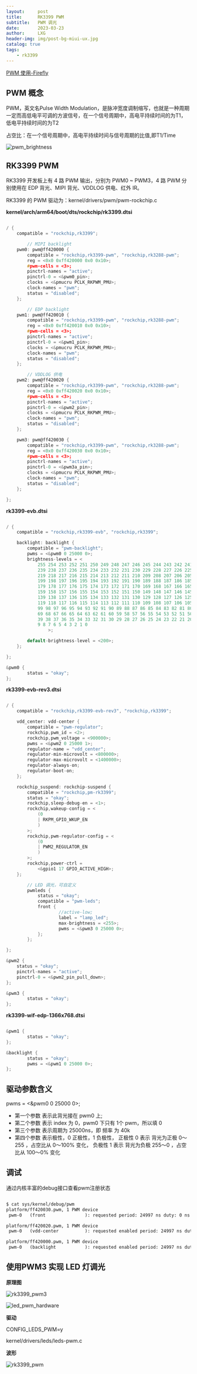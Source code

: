 ```yaml
---
layout:     post
title:      RK3399 PWM
subtitle:   PWM 调光
date:       2023-03-23
author:     LXG
header-img: img/post-bg-miui-ux.jpg
catalog: true
tags:
    - rk3399
---
```


[PWM 使用-Firefly](https://wiki.t-firefly.com/zh_CN/Firefly-RK3399/driver_pwm.html)

## PWM 概念

PWM，英文名Pulse Width Modulation，是脉冲宽度调制缩写，也就是一种周期一定而高低电平可调的方波信号，在一个信号周期中，高电平持续时间的为T1，低电平持续时间的为T2

占空比：在一个信号周期中，高电平持续时间与信号周期的比值,即T1/Time

![pwm_brightness](/images/rk3399/pwm_brightness.webp)

## RK3399 PWM

RK3399 开发板上有 4 路 PWM 输出，分别为 PWM0 ~ PWM3，4 路 PWM 分别使用在 EDP 背光、MIPI 背光、VDDLOG 供电、红外 IR。

RK3399 的 PWM 驱动为：kernel/drivers/pwm/pwm-rockchip.c

**kernel/arch/arm64/boot/dts/rockchip/rk3399.dtsi**

```c

/ {
	compatible = "rockchip,rk3399";

        // MIPI backlight
	pwm0: pwm@ff420000 {
		compatible = "rockchip,rk3399-pwm", "rockchip,rk3288-pwm";
		reg = <0x0 0xff420000 0x0 0x10>;
		#pwm-cells = <3>;
		pinctrl-names = "active";
		pinctrl-0 = <&pwm0_pin>;
		clocks = <&pmucru PCLK_RKPWM_PMU>;
		clock-names = "pwm";
		status = "disabled";
	};

        // EDP backlight
	pwm1: pwm@ff420010 {
		compatible = "rockchip,rk3399-pwm", "rockchip,rk3288-pwm";
		reg = <0x0 0xff420010 0x0 0x10>;
		#pwm-cells = <3>;
		pinctrl-names = "active";
		pinctrl-0 = <&pwm1_pin>;
		clocks = <&pmucru PCLK_RKPWM_PMU>;
		clock-names = "pwm";
		status = "disabled";
	};

        // VDDLOG 供电
	pwm2: pwm@ff420020 {
		compatible = "rockchip,rk3399-pwm", "rockchip,rk3288-pwm";
		reg = <0x0 0xff420020 0x0 0x10>;
		#pwm-cells = <3>;
		pinctrl-names = "active";
		pinctrl-0 = <&pwm2_pin>;
		clocks = <&pmucru PCLK_RKPWM_PMU>;
		clock-names = "pwm";
		status = "disabled";
	};

	pwm3: pwm@ff420030 {
		compatible = "rockchip,rk3399-pwm", "rockchip,rk3288-pwm";
		reg = <0x0 0xff420030 0x0 0x10>;
		#pwm-cells = <3>;
		pinctrl-names = "active";
		pinctrl-0 = <&pwm3a_pin>;
		clocks = <&pmucru PCLK_RKPWM_PMU>;
		clock-names = "pwm";
		status = "disabled";
	};

};

```

**rk3399-evb.dtsi**

```c

/ {
	compatible = "rockchip,rk3399-evb", "rockchip,rk3399";

	backlight: backlight {
		compatible = "pwm-backlight";
		pwms = <&pwm0 0 25000 0>;
		brightness-levels = <
		    255 254 253 252 251 250 249 248 247 246 245 244 243 242 241 240
		    239 238 237 236 235 234 233 232 231 230 229 228 227 226 225 224 223 222 221 220
		    219 218 217 216 215 214 213 212 211 210 209 208 207 206 205 204 203 202 201 200
		    199 198 197 196 195 194 193 192 191 190 189 188 187 186 185 184 183 182 181 180
		    179 178 177 176 175 174 173 172 171 170 169 168 167 166 165 164 163 162 161 160
		    159 158 157 156 155 154 153 152 151 150 149 148 147 146 145 144 143 142 141 140
		    139 138 137 136 135 134 133 132 131 130 129 128 127 126 125 124 123 122 121 120
		    119 118 117 116 115 114 113 112 111 110 109 108 107 106 105 104 103 102 101 100
		    99 98 97 96 95 94 93 92 91 90 89 88 87 86 85 84 83 82 81 80 79 78 77 76 75 74 73 72 71 70
		    69 68 67 66 65 64 63 62 61 60 59 58 57 56 55 54 53 52 51 50 49 48 47 46 45 44 43 42 41 40
		    39 38 37 36 35 34 33 32 31 30 29 28 27 26 25 24 23 22 21 20 19 18 17 16 15 14 13 12 11 10
		    9 8 7 6 5 4 3 2 1 0
                >;

		default-brightness-level = <200>;
	};

};

&pwm0 {
        status = "okay";
};

```

**rk3399-evb-rev3.dtsi**

```c

/ {
	compatible = "rockchip,rk3399-evb-rev3", "rockchip,rk3399";

	vdd_center: vdd-center {
		compatible = "pwm-regulator";
		rockchip,pwm_id = <2>;
		rockchip,pwm_voltage = <900000>;
		pwms = <&pwm2 0 25000 1>;
		regulator-name = "vdd_center";
		regulator-min-microvolt = <800000>;
		regulator-max-microvolt = <1400000>;
		regulator-always-on;
		regulator-boot-on;
	};

	rockchip_suspend: rockchip-suspend {
		compatible = "rockchip,pm-rk3399";
		status = "okay";
		rockchip,sleep-debug-en = <1>;
		rockchip,wakeup-config = <
			(0
			| RKPM_GPIO_WKUP_EN
			)
		>;
		rockchip,pwm-regulator-config = <
			(0
			| PWM2_REGULATOR_EN
			)
		>;
		rockchip,power-ctrl =
			<&gpio1 17 GPIO_ACTIVE_HIGH>;
	};

        // LED 调光，可自定义
        pwmleds {
	        status = "okay";
	        compatible = "pwm-leds";
	        front {
	                //active-low;
	                label = "lamp_led";
	                max-brightness = <255>;
	                pwms = <&pwm3 0 25000 0>;
	        };
        };

};

&pwm2 {
	status = "okay";
	pinctrl-names = "active";
	pinctrl-0 = <&pwm2_pin_pull_down>;
};

&pwm3 {
        status = "okay";
};

```

**rk3399-wif-edp-1366x768.dtsi**

```c

&pwm1 {
        status = "okay";
};

&backlight {
        status = "okay";
        pwms = <&pwm1 0 25000 0>;
};

```

## 驱动参数含义

pwms = <&pwm0 0 25000 0>;

* 第一个参数 表示此背光接在 pwm0 上;
* 第二个参数 表示 index 为 0，pwm0 下只有 1个 pwm，所以填 0
* 第三个参数 表示周期为 25000ns，即 频率 为 40k
* 第四个参数 表示极性，0 正极性，1 负极性， 正极性 0 表示 背光为正极 0～255 ，占空比从 0～100% 变化， 负极性 1 表示 背光为负极 255～0 ，占空比从 100～0% 变化

## 调试

通过内核丰富的debug接口查看pwm注册状态

```txt

$ cat sys/kernel/debug/pwm                                                                                                                                                                                  
platform/ff420030.pwm, 1 PWM device
 pwm-0   (front               ): requested period: 24997 ns duty: 0 ns polarity: normal

platform/ff420020.pwm, 1 PWM device
 pwm-0   (vdd-center          ): requested enabled period: 24997 ns duty: 4246 ns polarity: inverse

platform/ff420000.pwm, 1 PWM device
 pwm-0   (backlight           ): requested enabled period: 24997 ns duty: 13234 ns polarity: normal

```

## 使用PWM3 实现 LED 灯调光

**原理图**

![rk3399_pwm3](/images/rk3399/rk3399_pwm3.png)

![led_pwm_hardware](/images/rk3399/led_pwm_hardware.png)

**驱动**

CONFIG_LEDS_PWM=y

kernel/drivers/leds/leds-pwm.c

**波形**

![rk3399_pwm](/images/rk3399/rk3399_pwm.jpg)





































